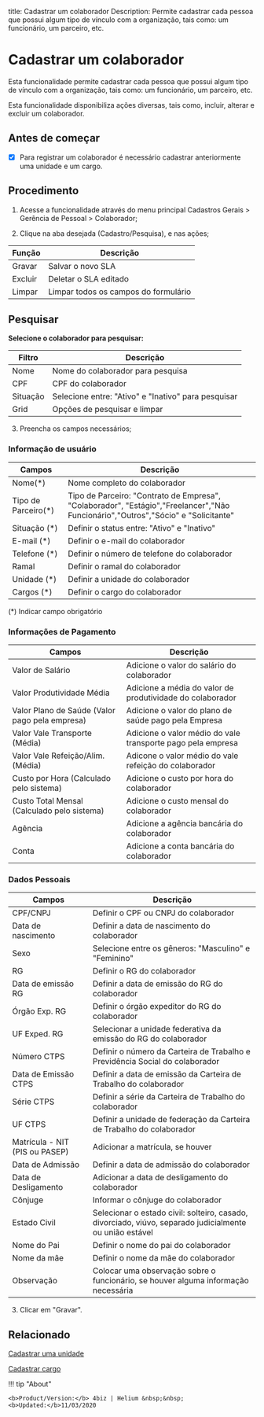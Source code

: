 title: Cadastrar um colaborador
Description: Permite cadastrar cada pessoa que possui algum tipo de vínculo com a organização, tais como: um funcionário, um parceiro, etc.
# Cadastrar um colaborador

Esta funcionalidade permite cadastrar cada pessoa que possui algum tipo de
vínculo com a organização, tais como: um funcionário, um parceiro, etc.

Esta funcionalidade disponibiliza ações diversas, tais como, incluir, alterar e
excluir um colaborador.

Antes de começar
--------------------

- [X] Para registrar um colaborador é necessário cadastrar anteriormente uma unidade e um cargo.

Procedimento
---------

1.  Acesse a funcionalidade através do menu principal Cadastros Gerais \>
    Gerência de Pessoal \> Colaborador;
    
2. Clique na aba desejada (Cadastro/Pesquisa), e nas ações;

|Função|Descrição|
|-|-|
|Gravar|Salvar o novo SLA|
|Excluir|Deletar o SLA editado|
|Limpar|Limpar todos os campos do formulário|

## Pesquisar

**Selecione o colaborador para pesquisar:**

|Filtro|Descrição|
|-|-|
|Nome|Nome do colaborador para pesquisa|
|CPF|CPF do colaborador|
|Situação|Selecione entre: "Ativo" e "Inativo" para pesquisar|
|Grid|Opções de pesquisar e limpar|

3.  Preencha os campos necessários;

### Informação de usuário

|Campos|Descrição|
|-|-|
|Nome(\*)|Nome completo do colaborador|
|Tipo de Parceiro(\*)|Tipo de Parceiro: "Contrato de Empresa", "Colaborador", "Estágio","Freelancer","Não Funcionário","Outros","Sócio" e "Solicitante"|
|Situação (\*)|Definir o status entre: "Ativo" e "Inativo"|
|E-mail (\*)|Definir o e-mail do colaborador|
|Telefone (\*)|Definir o número de telefone do colaborador|
|Ramal|Definir o ramal do colaborador|
|Unidade (\*)|Definir a unidade do colaborador|
|Cargos (\*)|Definir o cargo do colaborador|

(*) Indicar campo obrigatório

### Informações de Pagamento

|Campos|Descrição|
|-|-|
|Valor de Salário|Adicione o valor do salário do colaborador|
|Valor Produtividade Média|Adicione a média do valor de produtividade do colaborador|
|Valor Plano de Saúde (Valor pago pela empresa)|Adicione o valor do plano de saúde pago pela Empresa|
|Valor Vale Transporte (Média)|Adicione o valor médio do vale transporte pago pela empresa|
|Valor Vale Refeição/Alim.(Média)|Adicone o valor médio do vale refeição do colaborador|
|Custo por Hora (Calculado pelo sistema)|Adicione o custo por hora do colaborador|
|Custo Total Mensal (Calculado pelo sistema)|Adicione o custo mensal do colaborador|
|Agência|Adicione a agência bancária do colaborador|
|Conta|Adicione a conta bancária do colaborador|

### Dados Pessoais

|Campos|Descrição|
|-|-|
|CPF/CNPJ|Definir o CPF ou CNPJ do colaborador|
|Data de nascimento|Definir a data de nascimento do colaborador|
|Sexo|Selecione entre os gêneros: "Masculino" e "Feminino"|
|RG|Definir o RG do colaborador|
|Data de emissão RG|Definir a data de emissão do RG do colaborador|
|Órgão Exp. RG|Definir o órgão expeditor do RG do colaborador|
|UF Exped. RG|Selecionar a unidade federativa da emissão do RG do colaborador|
|Número CTPS|Definir o número da Carteira de Trabalho e Previdência Social do colaborador|
|Data de Emissão CTPS|Definir a data de emissão da Carteira de Trabalho do colaborador|
|Série CTPS|Definir a série da Carteira de Trabalho do colaborador|
|UF CTPS|Definir a unidade de federação da Carteira de Trabalho do colaborador|
|Matrícula - NIT (PIS ou PASEP)|Adicionar a matrícula, se houver|
|Data de Admissão|Definir a data de admissão do colaborador|
|Data de Desligamento|Adicionar a data de desligamento do colaborador|
|Cônjuge|Informar o cônjuge do colaborador|
|Estado Civil|Selecionar o estado civil: solteiro, casado, divorciado, viúvo, separado judicialmente ou união estável|
|Nome do Pai|Definir o nome do pai do colaborador|
|Nome da mãe|Definir o nome da mãe do colaborador|
|Observação|Colocar uma observação sobre o funcionário, se houver alguma informação necessária|

3.  Clicar em "Gravar".


Relacionado
-------

[Cadastrar uma unidade](/pt-br/4biz-helium/platform-administration/region-and-language/register-unit.html)

[Cadastrar cargo](/pt-br/4biz-helium/initial-settings/access-settings/user/position.html)

!!! tip "About"

    <b>Product/Version:</b> 4biz | Helium &nbsp;&nbsp;
    <b>Updated:</b>11/03/2020
